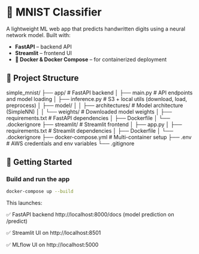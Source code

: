 # 🧠 MNIST Classifier

A lightweight ML web app that predicts handwritten digits using a neural network model.
Built with:

- **FastAPI** – backend API
- **Streamlit** – frontend UI
- **🐳 Docker & Docker Compose** – for containerized deployment

## 📁 Project Structure
simple_mnist/
├── app/                      # FastAPI backend
│   ├── main.py               # API endpoints and model loading
│   ├── inference.py          # S3 + local utils (download, load, preprocess)
│   ├── model/
│   │   ├── architectures/    # Model architecture (SimpleNN)
│   │   └── weights/          # Downloaded model weights
│   ├── requirements.txt      # FastAPI dependencies
│   ├── Dockerfile
│   └── .dockerignore
├── streamlit/                # Streamlit frontend
│   ├── app.py
│   ├── requirements.txt      # Streamlit dependencies
│   ├── Dockerfile
│   └── .dockerignore
├── docker-compose.yml        # Multi-container setup
├── .env                      # AWS credentials and env variables
└── .gitignore

## 🚀 Getting Started

### Build and run the app

```bash
docker-compose up --build
```

This launches:

✅ FastAPI backend http://localhost:8000/docs (model prediction on /predict)

✅ Streamlit UI on http://localhost:8501

✅ MLflow UI on http://localhost:5000 